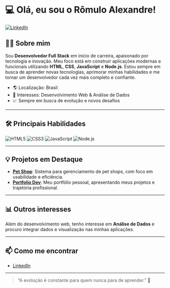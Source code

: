 # 💻 Olá, eu sou o Rômulo Alexandre!

[![LinkedIn](https://img.shields.io/badge/LinkedIn-Rômulo%20Alexandre-blue?logo=linkedin)](https://www.linkedin.com/in/r%C3%B4mulo-alexandre/)

## 👨‍💻 Sobre mim

Sou **Desenvolvedor Full Stack** em início de carreira, apaixonado por tecnologia e inovação. Meu foco está em construir aplicações modernas e funcionais utilizando **HTML**, **CSS**, **JavaScript** e **Node.js**. Estou sempre em busca de aprender novas tecnologias, aprimorar minhas habilidades e me tornar um desenvolvedor cada vez mais completo e confiante.

- 🌎 Localização: Brasil
- 🚀 Interesses: Desenvolvimento Web & Análise de Dados
- 📈 Sempre em busca de evolução e novos desafios

---

## 🛠️ Principais Habilidades

![HTML5](https://img.shields.io/badge/html5-%23E34F26.svg?&style=flat&logo=html5&logoColor=white)
![CSS3](https://img.shields.io/badge/css3-%231572B6.svg?&style=flat&logo=css3&logoColor=white)
![JavaScript](https://img.shields.io/badge/javascript-%23F7DF1E.svg?&style=flat&logo=javascript&logoColor=black)
![Node.js](https://img.shields.io/badge/node.js-%23339933.svg?&style=flat&logo=node.js&logoColor=white)

---

## 💡 Projetos em Destaque

- [**Pet Shop**](https://github.com/romuloalex/pet-shop): Sistema para gerenciamento de pet shops, com foco em usabilidade e eficiência.
- [**Portfolio Dev**](https://github.com/romuloalex/portfolio-dev): Meu portfólio pessoal, apresentando meus projetos e trajetória profissional.

---

## 📊 Outros interesses

Além do desenvolvimento web, tenho interesse em **Análise de Dados** e procuro integrar dados e visualização nas minhas aplicações.

---

## 📫 Como me encontrar

- [LinkedIn](https://www.linkedin.com/in/r%C3%B4mulo-alexandre/)

---

> “A evolução é constante para quem nunca para de aprender.” 🚀
